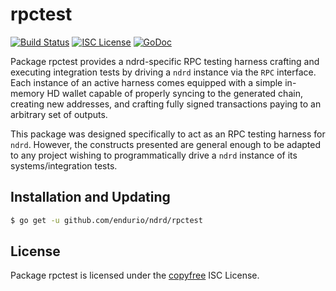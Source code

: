 rpctest
=======

[![Build Status](http://img.shields.io/travis/endurio/ndrd.svg)](https://travis-ci.org/endurio/ndrd)
[![ISC License](http://img.shields.io/badge/license-ISC-blue.svg)](http://copyfree.org)
[![GoDoc](https://img.shields.io/badge/godoc-reference-blue.svg)](http://godoc.org/github.com/endurio/ndrd/rpctest)

Package rpctest provides a ndrd-specific RPC testing harness crafting and
executing integration tests by driving a `ndrd` instance via the `RPC`
interface. Each instance of an active harness comes equipped with a simple
in-memory HD wallet capable of properly syncing to the generated chain,
creating new addresses, and crafting fully signed transactions paying to an
arbitrary set of outputs. 

This package was designed specifically to act as an RPC testing harness for
`ndrd`. However, the constructs presented are general enough to be adapted to
any project wishing to programmatically drive a `ndrd` instance of its
systems/integration tests. 

## Installation and Updating

```bash
$ go get -u github.com/endurio/ndrd/rpctest
```

## License


Package rpctest is licensed under the [copyfree](http://copyfree.org) ISC
License.

